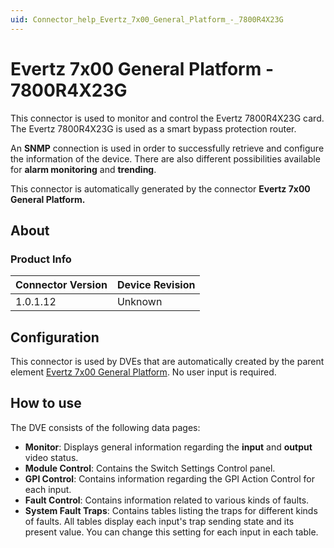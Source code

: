 ```yaml
---
uid: Connector_help_Evertz_7x00_General_Platform_-_7800R4X23G
---
```


# Evertz 7x00 General Platform - 7800R4X23G

This connector is used to monitor and control the Evertz 7800R4X23G card. The Evertz 7800R4X23G is used as a smart bypass protection router.

An **SNMP** connection is used in order to successfully retrieve and configure the information of the device. There are also different possibilities available for **alarm monitoring** and **trending**.

This connector is automatically generated by the connector **Evertz 7x00 General Platform.**

## About

### Product Info

| **Connector Version** | **Device Revision** |
|--------------------|---------------------|
| 1.0.1.12           | Unknown             |

## Configuration

This connector is used by DVEs that are automatically created by the parent element [Evertz 7x00 General Platform](xref:Connector_help_Evertz_7x00_General_Platform). No user input is required.

## How to use

The DVE consists of the following data pages:

- **Monitor**: Displays general information regarding the **input** and **output** video status.
- **Module Control**: Contains the Switch Settings Control panel.
- **GPI Control**: Contains information regarding the GPI Action Control for each input.
- **Fault Control**: Contains information related to various kinds of faults.
- **System Fault Traps**: Contains tables listing the traps for different kinds of faults. All tables display each input's trap sending state and its present value. You can change this setting for each input in each table.
